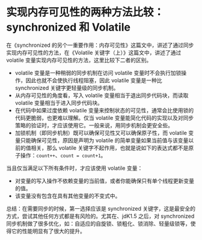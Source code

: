 # 实现内存可见性的两种方法比较：synchronized 和 Volatile

 在《synchronized 的另个一重要作用：内存可见性》这篇文中，讲述了通过同步实现内存可见性的方法，在《Volatile 关键字（上）》这篇文中，讲述了通过 volatile 变量实现内存可见性的方法，这里比较下二者的区别。

- volatile 变量是一种稍弱的同步机制在访问 volatile 变量时不会执行加锁操作，因此也就不会使执行线程阻塞，因此 volatile 变量是一种比 synchronized 关键字更轻量级的同步机制。
- 从内存可见性的角度看，写入 volatile 变量相当于退出同步代码块，而读取 volatile 变量相当于进入同步代码块。
- 在代码中如果过度依赖 volatile 变量来控制状态的可见性，通常会比使用锁的代码更脆弱，也更难以理解。仅当 volatile 变量能简化代码的实现以及对同步策略的验证时，才应该使用它。一般来说，用同步机制会更安全些。
- 加锁机制（即同步机制）既可以确保可见性又可以确保原子性，而 volatile 变量只能确保可见性，原因是声明为 volatile 的简单变量如果当前值与该变量以前的值相关，那么 volatile 关键字不起作用，也就是说如下的表达式都不是原子操作：`count++`、`count = count+1`。

当且仅当满足以下所有条件时，才应该使用 volatile 变量：

- 对变量的写入操作不依赖变量的当前值，或者你能确保只有单个线程更新变量的值。
- 该变量没有包含在具有其他变量的不变式中。

总结：在需要同步的时候，第一选择应该是 synchronized 关键字，这是最安全的方式，尝试其他任何方式都是有风险的。尤其在、jdK1.5 之后，对 synchronized 同步机制做了很多优化，如：自适应的自旋锁、锁粗化、锁消除、轻量级锁等，使得它的性能明显有了很大的提升。